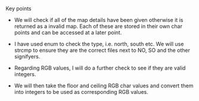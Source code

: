 Key points

* We will check if all of the map details have been given otherwise it is returned as a invalid map. Each of these are stored in their own char points and can be accessed at a later point.

* I have used enum to check the type, i.e. north, south etc. We will use strcmp to ensure they are the correct files next to NO, SO and the other signifyers.

* Regarding RGB values, I will do a further check to see if they are valid integers.

* We will then take the floor and ceiling RGB char values and convert them into integers to be used as corresponding RGB values.

